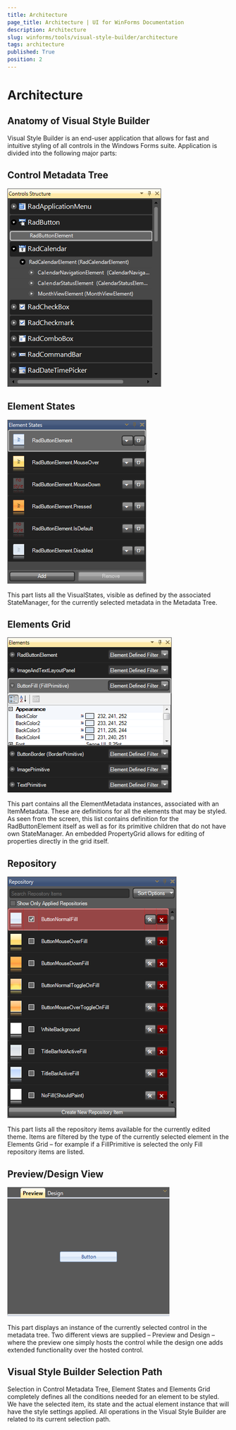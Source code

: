 ```yaml
---
title: Architecture
page_title: Architecture | UI for WinForms Documentation
description: Architecture
slug: winforms/tools/visual-style-builder/architecture
tags: architecture
published: True
position: 2
---
```


# Architecture





## Anatomy of Visual Style Builder



Visual Style Builder is an end-user application that allows for fast and intuitive styling of
all controls in the Windows Forms suite. Application is divided into the
following major parts:



## Control Metadata Tree

![tools-visual-style-builder-architecture 001](images/tools-visual-style-builder-architecture001.png)



## Element States

![tools-visual-style-builder-architecture 002](images/tools-visual-style-builder-architecture002.png)

This part lists all the VisualStates, visible as defined by the associated
StateManager, for the currently selected metadata in the Metadata Tree.



## Elements Grid

![tools-visual-style-builder-architecture 003](images/tools-visual-style-builder-architecture003.png)



This part contains all the ElementMetadata instances, associated with an
ItemMetadata. These are definitions for all the elements that may be styled. As
seen from the screen, this list contains definition for the RadButtonElement
itself as well as for its primitive children that do not have own StateManager.
An embedded PropertyGrid allows for editing of properties directly in the grid
itself.



## Repository

![tools-visual-style-builder-architecture 004](images/tools-visual-style-builder-architecture004.png)



This part lists all the repository items available for the currently edited
theme. Items are filtered by the type of the currently selected element in the
Elements Grid – for example if a FillPrimitive is selected the only Fill
repository items are listed.



## Preview/Design View

![tools-visual-style-builder-architecture 005](images/tools-visual-style-builder-architecture005.png)

This part displays an instance of the currently selected control in the
metadata tree. Two different views are supplied – Preview and Design – where
the preview one simply hosts the control while the design one adds extended
functionality over the hosted control.



## Visual Style Builder Selection Path



Selection in Control Metadata Tree, Element States and Elements Grid
completely defines all the conditions needed for an element to be styled. We
have the selected item, its state and the actual element instance that will
have the style settings applied. All operations in the Visual Style Builder are related to its
current selection path.
